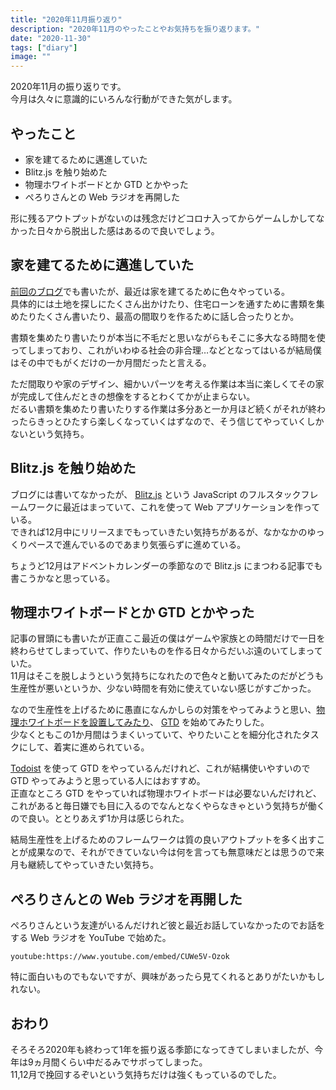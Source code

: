 ```yaml
---
title: "2020年11月振り返り"
description: "2020年11月のやったことやお気持ちを振り返ります。"
date: "2020-11-30"
tags: ["diary"]
image: ""
---
```


2020年11月の振り返りです。  
今月は久々に意識的にいろんな行動ができた気がします。

## やったこと

- 家を建てるために邁進していた
- Blitz.js を触り始めた
- 物理ホワイトボードとか GTD とかやった
- ぺろりさんとの Web ラジオを再開した

形に残るアウトプットがないのは残念だけどコロナ入ってからゲームしかしてなかった日々から脱出した感はあるので良いでしょう。

## 家を建てるために邁進していた

[前回のブログ](https://blog.nabeliwo.com/2020/11/my-home-01/)でも書いたが、最近は家を建てるために色々やっている。  
具体的には土地を探しにたくさん出かけたり、住宅ローンを通すために書類を集めたりたくさん書いたり、最高の間取りを作るために話し合ったりとか。

書類を集めたり書いたりが本当に不毛だと思いながらもそこに多大なる時間を使ってしまっており、これがいわゆる社会の非合理…などとなってはいるが結局僕はその中でもがくだけの一か月間だったと言える。

ただ間取りや家のデザイン、細かいパーツを考える作業は本当に楽しくてその家が完成して住んだときの想像をするとわくてかが止まらない。  
だるい書類を集めたり書いたりする作業は多分あと一か月ほど続くがそれが終わったらきっとひたすら楽しくなっていくはずなので、そう信じてやっていくしかないという気持ち。

## Blitz.js を触り始めた

ブログには書いてなかったが、 [Blitz.js](https://github.com/blitz-js/blitz) という JavaScript のフルスタックフレームワークに最近はまっていて、これを使って Web アプリケーションを作っている。  
できれば12月中にリリースまでもっていきたい気持ちがあるが、なかなかのゆっくりペースで進んでいるのであまり気張らずに進めている。

ちょうど12月はアドベントカレンダーの季節なので Blitz.js にまつわる記事でも書こうかなと思っている。

## 物理ホワイトボードとか GTD とかやった

記事の冒頭にも書いたが正直ここ最近の僕はゲームや家族との時間だけで一日を終わらせてしまっていて、作りたいものを作る日々からだいぶ遠のいてしまっていた。  
11月はそこを脱しようという気持ちになれたので色々と動いてみたのだがどうも生産性が悪いというか、少ない時間を有効に使えていない感じがすごかった。

なので生産性を上げるために愚直になんかしらの対策をやってみようと思い、[物理ホワイトボードを設置してみたり](https://blog.nabeliwo.com/2020/11/white-board/)、 [GTD](https://ja.wikipedia.org/wiki/Getting_Things_Done) を始めてみたりした。  
少なくともこの1か月間はうまくいっていて、やりたいことを細分化されたタスクにして、着実に進められている。

[Todoist](https://todoist.com/ja) を使って GTD をやっているんだけれど、これが結構使いやすいので GTD やってみようと思っている人にはおすすめ。  
正直なところ GTD をやっていれば物理ホワイトボードは必要ないんだけれど、これがあると毎日嫌でも目に入るのでなんとなくやらなきゃという気持ちが働くので良い。ととりあえず1か月は感じられた。

結局生産性を上げるためのフレームワークは質の良いアウトプットを多く出すことが成果なので、それができていない今は何を言っても無意味だとは思うので来月も継続してやっていきたい気持ち。

## ぺろりさんとの Web ラジオを再開した

ぺろりさんという友達がいるんだけれど彼と最近お話していなかったのでお話をする Web ラジオを YouTube で始めた。

`youtube:https://www.youtube.com/embed/CUWe5V-Ozok`

特に面白いものでもないですが、興味があったら見てくれるとありがたいかもしれない。

## おわり

そろそろ2020年も終わって1年を振り返る季節になってきてしまいましたが、今年は9ヵ月間くらい中だるみでサボってしまった。  
11,12月で挽回するぞいという気持ちだけは強くもっているのでした。
